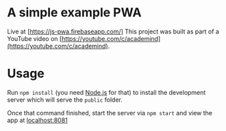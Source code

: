 # A simple example PWA
Live at [https://js-pwa.firebaseapp.com/]
This project was built as part of a YouTube video on [https://youtube.com/c/academind](https://youtube.com/c/academind).

# Usage
Run `npm install` (you need [Node.js](https://nodejs.org) for that) to install the development server which will serve the `public` folder.

Once that command finished, start the server via `npm start` and view the app at [localhost:8081](http://localhost:8081)
